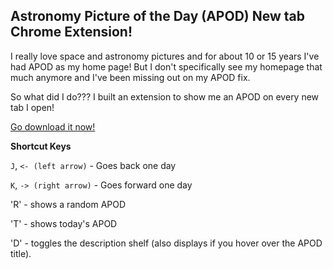 ## Astronomy Picture of the Day (APOD) New tab Chrome Extension!

I really love space and astronomy pictures and for about 10 or 15 years I've had APOD as my home page! But I don't specifically see my homepage that much anymore and I've been missing out on my APOD fix.

So what did I do??? I built an extension to show me an APOD on every new tab I open!

[Go download it now!](https://chrome.google.com/webstore/detail/apod-by-the-trav/aedpginojmhafbemcoelnppdcmlfjcdj)

__Shortcut Keys__

`J`, `<- (left arrow)` - Goes back one day

`K`, `-> (right arrow)` - Goes forward one day

'R' - shows a random APOD

'T' - shows today's APOD

'D' - toggles the description shelf (also displays if you hover over the APOD title).

